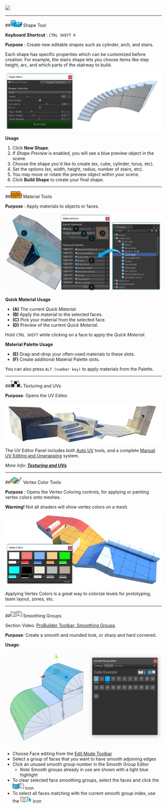 <div class="site"><a href="https://youtu.be/Ta3HkV_qHTc"><img src="../../images/VidLink_GettingStarted_Slim.png"></a></div>

---

<a id="shape-tool"></a>
##![Shape Tool Icon](../images/icons/Panel_Shapes.png "Create New Shape Icon") Shape Tool

**Keyboard Shortcut** : `CTRL SHIFT K`

**Purpose** : Create new editable shapes such as cylinder, arch, and stairs.

Each shape has specific properties which can be customized before creation. For example, the stairs shape lets you choose items like step height, arc, and which parts of the stairway to build.

![Shape Tool Example](../images/Example_ShapeToolsWithCurvedStair.png)

**Usage**

1. Click **New Shape**.
1. If *Shape Preview* is enabled, you will see a blue preview object in the scene.
1. Choose the shape you'd like to create (ex, cube, cylinder, torus, etc).
1. Set the options (ex, width, height, radius, number of stairs, etc).
1. You may move or rotate the preview object within your scene.
1. Click **Build Shape** to create your final shape.

---

<a id="material-tools"></a>
##![Material Tools Icon](../images/icons/Panel_Materials.png "Material Tools Icon") Material Tools

**Purpose** : Apply materials to objects or faces.

![Material Tools](../images/MaterialTools_WithExample.png "Material Tools")

**Quick Material Usage**

- **(A)** The current *Quick Material*.
- **(B)** Apply the material to the selected faces.
- **(C)** Pick your material from the selected face.
- **(D)** Preview of the current *Quick Material*.

Hold `CTRL SHIFT` while clicking on a face to apply the *Quick Material*.

**Material Palette Usage**

- **(E)** Drag-and-drop your often-used materials to these slots.
- **(F)** Create additional Material Palette slots.

You can also press `ALT (number key)` to apply materials from the Palette.

---

<a id="texturing"></a>
##![UV Editor Icon](../images/icons/Panel_UVEditor.png "UV Editor Icon") Texturing and UVs

**Purpose**: Opens the UV Editor.

![Materials Example](../images/Example_MaterialsOnLevel.png "Materials Example")

The UV Editor Panel includes both [Auto UV](../texturing/auto-uvs-actions) tools, and a complete [Manual UV Editing and Unwrapping](../texturing/manual-uvs-actions) system.

*More Info: [**Texturing and UVs**](../texturing/overview-texture-mapping)*

---

<a id="vertex-colors"></a>
##![Vertex Color Tools Icon](../images/icons/Panel_VertColors.png "UV Editor Icon") Vertex Color Tools

**Purpose** : Opens the Vertex Coloring controls, for applying or painting vertex colors onto meshes.

<div class="alert-box warning">
<strong>Warning!</strong>  Not all shaders will show vertex colors on a mesh.
</div>

![Vertex Coloring](../images/VertexColor_WithLevelExample.png "Vertex Coloring")

Applying Vertex Colors is a great way to colorize levels for prototyping, team layout, zones, etc.

<!-- *More Info: [**Vertex Coloring**](@todo)*  -->

---

<a id="smoothing-groups"></a>
##![Smoothing Groups Icon](../images/icons/Panel_Smoothing.png "Smoothing Groups Icon") Smoothing Groups

<div class="video-link">
Section Video: <a href="https://www.youtube.com/watch?v=6bwZ9vN7uN0&index=4&list=PL1GU9r7hfosDHqJBqsBzkrLRDOH2EXCMa">ProBuilder Toolbar: Smoothing Groups</a>
</div>

**Purpose**: Create a smooth and rounded look, or sharp and hard cornered.

**Usage**:

![Smoothing Groups Example](../images/Smoothing_Editor.png "Smoothing Groups Example")

- Choose Face editing from the [Edit Mode Toolbar](../toolbar/overview-toolbar/#edit-mode-toolbar)
- Select a group of faces that you want to have smooth adjoining edges
- Click an unused smooth group number in the Smooth Group Editor
	- *Note* Smooth groups already in use are shown with a light blue highlight
- To clear selected face smoothing groups, select the faces and click the ![break smooth groups](../images/icons/Face_BreakSmoothing.png) icon
- To select all faces matching with the current smooth group index, use the ![select by smooth group](../images/icons/Selection_SelectBySmoothingGroup.png) icon
